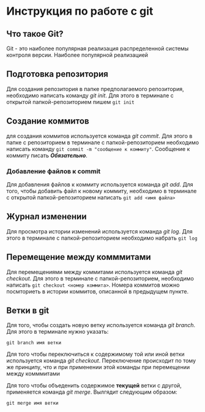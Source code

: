# Инструкция по работе с git

Что такое Git?
-
Git - это наиболее популярная реализация распределенной системы контроля версии. Наиболее популярной реализацией 

## Подготовка репозитория
Для создания репозитория в папке предполагаемого репозитория, необходимо написать команду *git init*. Для этого в терминале с открытой папкой-репозиторием пишем `git init`

## Создание коммитов
для создания коммитов используется команда *git commit*. Для этого в папке с репозиторием в терминале с папкой-репозиторием необходимо написать команду `git commit -m "сообщение к коммиту"`. Сообщение к коммиту писать ***Обязательно***.

### Добавление файлов к commit
Для добавления файлов к коммиту используется команда *git add*. Для того, чтобы добавить файл к новому коммиту, необходимо в терминале с открытой папкой-репозиторием написать `git add <имя файла>`

Журнал изменении
-
Для просмотра истории изменений используется команда *git log*. Для этого в терминале с папкой-репозиторием необходимо набрать `git log`

## Перемещение между комммитами
Для перемещениями между коммитами используется команда *git checkout*. Для этого в терминале с папкой-репозиторием, необходимо написать `git checkout <номер коммита>`. Номера коммитов можно посмториеть в истории коммитов, описанной в предыдущем пункте.

Ветки в git
-
Для того, чтобы создать новую ветку используется команда *git branch*. Для этого в терминале нужно указать:

    git branch имя ветки

Для того чтобы переключиться к содержимому той или иной ветки используется команда *git checkout*. Переключение происходит по тому же принципу, что и при применении этой команды при перемещении между комммитами

Для того чтобы объеденить содержимое **текущей** ветки с другой, применяется команда *git merge*. Вылгядит следующим образом:

    git merge имя ветки